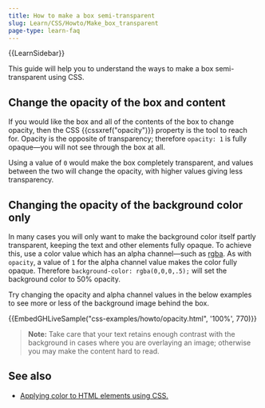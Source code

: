 ```yaml
---
title: How to make a box semi-transparent
slug: Learn/CSS/Howto/Make_box_transparent
page-type: learn-faq
---
```


{{LearnSidebar}}

This guide will help you to understand the ways to make a box semi-transparent using CSS.

## Change the opacity of the box and content

If you would like the box and all of the contents of the box to change opacity, then the CSS {{cssxref("opacity")}} property is the tool to reach for. Opacity is the opposite of transparency; therefore `opacity: 1` is fully opaque—you will not see through the box at all.

Using a value of `0` would make the box completely transparent, and values between the two will change the opacity, with higher values giving less transparency.

## Changing the opacity of the background color only

In many cases you will only want to make the background color itself partly transparent, keeping the text and other elements fully opaque. To achieve this, use a color value which has an alpha channel—such as [rgba](/en-US/docs/Web/CSS/color_value#rgb_color_model). As with `opacity`, a value of `1` for the alpha channel value makes the color fully opaque. Therefore `background-color: rgba(0,0,0,.5);` will set the background color to 50% opacity.

Try changing the opacity and alpha channel values in the below examples to see more or less of the background image behind the box.

{{EmbedGHLiveSample("css-examples/howto/opacity.html", '100%', 770)}}

> **Note:** Take care that your text retains enough contrast with the background in cases where you are overlaying an image; otherwise you may make the content hard to read.

## See also

- [Applying color to HTML elements using CSS.](/en-US/docs/Web/CSS/CSS_colors/Applying_color)
